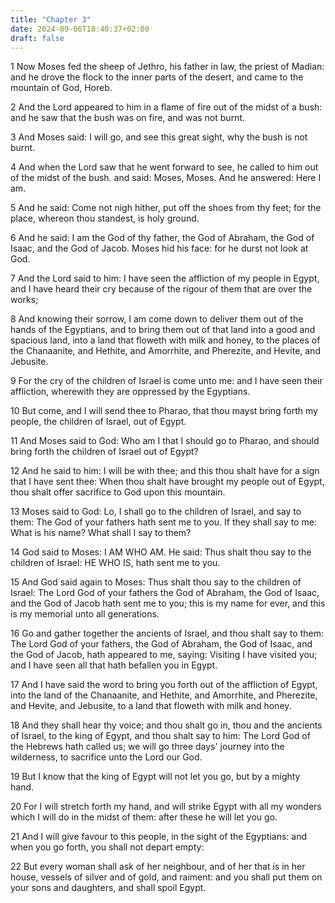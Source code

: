 ```yaml
---
title: "Chapter 3"
date: 2024-09-06T18:40:37+02:00
draft: false
---
```




1 Now Moses fed the sheep of Jethro, his father in law, the priest of Madian: and he drove the flock to the inner parts of the desert, and came to the mountain of God, Horeb.

2 And the Lord appeared to him in a flame of fire out of the midst of a bush: and he saw that the bush was on fire, and was not burnt.

3 And Moses said: I will go, and see this great sight, why the bush is not burnt.

4 And when the Lord saw that he went forward to see, he called to him out of the midst of the bush. and said: Moses, Moses. And he answered: Here I am.

5 And he said: Come not nigh hither, put off the shoes from thy feet; for the place, whereon thou standest, is holy ground.

6 And he said: I am the God of thy father, the God of Abraham, the God of Isaac, and the God of Jacob. Moses hid his face: for he durst not look at God.

7 And the Lord said to him: I have seen the affliction of my people in Egypt, and I have heard their cry because of the rigour of them that are over the works;

8 And knowing their sorrow, I am come down to deliver them out of the hands of the Egyptians, and to bring them out of that land into a good and spacious land, into a land that floweth with milk and honey, to the places of the Chanaanite, and Hethite, and Amorrhite, and Pherezite, and Hevite, and Jebusite.

9 For the cry of the children of Israel is come unto me: and I have seen their affliction, wherewith they are oppressed by the Egyptians.

10 But come, and I will send thee to Pharao, that thou mayst bring forth my people, the children of Israel, out of Egypt.

11 And Moses said to God: Who am I that I should go to Pharao, and should bring forth the children of Israel out of Egypt?

12 And he said to him: I will be with thee; and this thou shalt have for a sign that I have sent thee: When thou shalt have brought my people out of Egypt, thou shalt offer sacrifice to God upon this mountain.

13 Moses said to God: Lo, I shall go to the children of Israel, and say to them: The God of your fathers hath sent me to you. If they shall say to me: What is his name? What shall I say to them?

14 God said to Moses: I AM WHO AM. He said: Thus shalt thou say to the children of Israel: HE WHO IS, hath sent me to you.

15 And God said again to Moses: Thus shalt thou say to the children of Israel: The Lord God of your fathers the God of Abraham, the God of Isaac, and the God of Jacob hath sent me to you; this is my name for ever, and this is my memorial unto all generations.

16 Go and gather together the ancients of Israel, and thou shalt say to them: The Lord God of your fathers, the God of Abraham, the God of Isaac, and the God of Jacob, hath appeared to me, saying: Visiting I have visited you; and I have seen all that hath befallen you in Egypt.

17 And I have said the word to bring you forth out of the affliction of Egypt, into the land of the Chanaanite, and Hethite, and Amorrhite, and Pherezite, and Hevite, and Jebusite, to a land that floweth with milk and honey.

18 And they shall hear thy voice; and thou shalt go in, thou and the ancients of Israel, to the king of Egypt, and thou shalt say to him: The Lord God of the Hebrews hath called us; we will go three days' journey into the wilderness, to sacrifice unto the Lord our God.

19 But I know that the king of Egypt will not let you go, but by a mighty hand.

20 For I will stretch forth my hand, and will strike Egypt with all my wonders which I will do in the midst of them: after these he will let you go.

21 And I will give favour to this people, in the sight of the Egyptians: and when you go forth, you shall not depart empty:

22 But every woman shall ask of her neighbour, and of her that is in her house, vessels of silver and of gold, and raiment: and you shall put them on your sons and daughters, and shall spoil Egypt.

